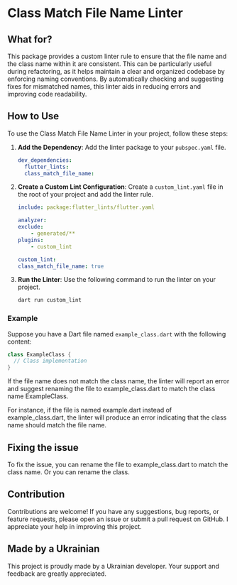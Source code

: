 # Class Match File Name Linter

## What for?

This package provides a custom linter rule to ensure that the file name and the class name within it are consistent. This can be particularly useful during refactoring, as it helps maintain a clear and organized codebase by enforcing naming conventions. By automatically checking and suggesting fixes for mismatched names, this linter aids in reducing errors and improving code readability.

## How to Use

To use the Class Match File Name Linter in your project, follow these steps:

1. **Add the Dependency**: Add the linter package to your `pubspec.yaml` file.
    ```yaml
    dev_dependencies:
      flutter_lints:
      class_match_file_name:
    ```

2. **Create a Custom Lint Configuration**: Create a `custom_lint.yaml` file in the root of your project and add the linter rule.
    ```yaml
    include: package:flutter_lints/flutter.yaml

    analyzer:
    exclude:
        - generated/**
    plugins:
        - custom_lint

    custom_lint:
    class_match_file_name: true
    ```

3. **Run the Linter**: Use the following command to run the linter on your project.
    ```sh
    dart run custom_lint
    ```

### Example

Suppose you have a Dart file named `example_class.dart` with the following content:
```dart
class ExampleClass {
  // Class implementation
}
```

If the file name does not match the class name, the linter will report an error and suggest renaming the file to example_class.dart to match the class name ExampleClass.

For instance, if the file is named example.dart instead of example_class.dart, the linter will produce an error indicating that the class name should match the file name.

## Fixing the issue

To fix the issue, you can rename the file to example_class.dart to match the class name. Or you can rename the class.

## Contribution
Contributions are welcome! If you have any suggestions, bug reports, or feature requests, please open an issue or submit a pull request on GitHub. I appreciate your help in improving this project.

## Made by a Ukrainian
This project is proudly made by a Ukrainian developer. Your support and feedback are greatly appreciated.